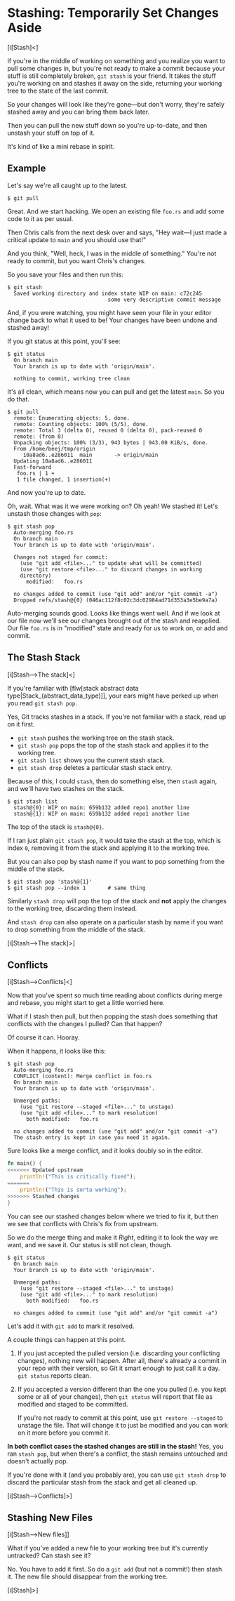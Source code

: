 # Stashing: Temporarily Set Changes Aside

[i[Stash]<]

If you're in the middle of working on something and you realize you want
to pull some changes in, but you're not ready to make a commit because
your stuff is still completely broken, `git stash` is your friend. It
takes the stuff you're working on and stashes it away on the side,
returning your working tree to the state of the last commit.

So your changes will look like they're gone—but don't worry, they're
safely stashed away and you can bring them back later.

Then you can pull the new stuff down so you're up-to-date, and then
unstash your stuff on top of it.

It's kind of like a mini rebase in spirit.

## Example

Let's say we're all caught up to the latest.

``` {.default}
$ git pull
```

Great. And we start hacking. We open an existing file `foo.rs` and add
some code to it as per usual.

Then Chris calls from the next desk over and says, "Hey wait—I just made
a critical update to `main` and you should use that!"

And you think, "Well, heck, I was in the middle of something." You're
not ready to commit, but you want Chris's changes.

So you save your files and then run this:

``` {.default}
$ git stash
  Saved working directory and index state WIP on main: c72c245
                                some very descriptive commit message
```

And, if you were watching, you might have seen your file in your editor
change back to what it used to be! Your changes have been undone and
stashed away!

If you git status at this point, you'll see:

``` {.default}
$ git status
  On branch main
  Your branch is up to date with 'origin/main'.

  nothing to commit, working tree clean
```

It's all clean, which means now you can pull and get the latest `main`.
So you do that.

``` {.default}
$ git pull
  remote: Enumerating objects: 5, done.
  remote: Counting objects: 100% (5/5), done.
  remote: Total 3 (delta 0), reused 0 (delta 0), pack-reused 0
  remote: (from 0)
  Unpacking objects: 100% (3/3), 943 bytes | 943.00 KiB/s, done.
  From /home/beej/tmp/origin
     10a8ad6..e286011  main       -> origin/main
  Updating 10a8ad6..e286011
  Fast-forward
   foo.rs | 1 +
   1 file changed, 1 insertion(+)
```

And now you're up to date.

Oh, wait. What was it we were working on? Oh yeah! We stashed it! Let's
unstash those changes with `pop`:

``` {.default}
$ git stash pop
  Auto-merging foo.rs
  On branch main
  Your branch is up to date with 'origin/main'.

  Changes not staged for commit:
    (use "git add <file>..." to update what will be committed)
    (use "git restore <file>..." to discard changes in working
    directory)
	  modified:   foo.rs

  no changes added to commit (use "git add" and/or "git commit -a")
  Dropped refs/stash@{0} (046ac112f8c02c3dc02984ad71d353a3e5be9a7a)
```

Auto-merging sounds good. Looks like things went well. And if we look at
our file now we'll see our changes brought out of the stash and
reapplied. Our file `foo.rs` is in "modified" state and ready for us to
work on, or add and commit.

## The Stash Stack

[i[Stash-->The stack]<]

If you're familiar with [flw[stack abstract data
type|Stack_(abstract_data_type)]], your ears might have perked up when
you read `git stash pop`.

Yes, Git tracks stashes in a stack. If you're not familiar with a stack,
read up on it first.

* `git stash` pushes the working tree on the stash stack.
* `git stash pop` pops the top of the stash stack and applies it to the
  working tree.
* `git stash list` shows you the current stash stack.
* `git stash drop` deletes a particular stash stack entry.

Because of this, I could `stash`, then do something else, then `stash`
again, and we'll have two stashes on the stack.

``` {.default}
$ git stash list
  stash@{0}: WIP on main: 659b132 added repo1 another line
  stash@{1}: WIP on main: 659b132 added repo1 another line
```

The top of the stack is `stash@{0}`.

If I ran just plain `git stash pop`, it would take the stash at the top,
which is index `0`, removing it from the stack and applying it to the
working tree.

But you can also pop by stash name if you want to pop something from the
middle of the stack.

``` {.default}
$ git stash pop 'stash@{1}'
$ git stash pop --index 1       # same thing
```

Similarly `stash drop` will pop the top of the stack and **not** apply
the changes to the working tree, discarding them instead.

And `stash drop` can also operate on a particular stash by name if you
want to drop something from the middle of the stack.

[i[Stash-->The stack]>]

## Conflicts

[i[Stash-->Conflicts]<]

Now that you've spent so much time reading about conflicts during merge
and rebase, you might start to get a little worried here.

What if I stash then pull, but then popping the stash does something
that conflicts with the changes I pulled? Can that happen?

Of course it can. Hooray.

When it happens, it looks like this:

``` {.default}
$ git stash pop
  Auto-merging foo.rs
  CONFLICT (content): Merge conflict in foo.rs
  On branch main
  Your branch is up to date with 'origin/main'.

  Unmerged paths:
    (use "git restore --staged <file>..." to unstage)
    (use "git add <file>..." to mark resolution)
	  both modified:   foo.rs

  no changes added to commit (use "git add" and/or "git commit -a")
  The stash entry is kept in case you need it again.
```

Sure looks like a merge conflict, and it looks doubly so in the editor.

``` {.rs .numberLines}
fn main() {
<<<<<<< Updated upstream
    println!("This is critically fixed");
=======
    println!("This is sorta working");
>>>>>>> Stashed changes
}
```

You can see our stashed changes below where we tried to fix it, but
then we see that conflicts with Chris's fix from upstream.

So we do the merge thing and make it *Right*, editing it to look the way
we want, and we save it. Our status is still not clean, though.

``` {.default}
$ git status
  On branch main
  Your branch is up to date with 'origin/main'.

  Unmerged paths:
    (use "git restore --staged <file>..." to unstage)
    (use "git add <file>..." to mark resolution)
	  both modified:   foo.rs

  no changes added to commit (use "git add" and/or "git commit -a")
```

Let's add it with `git add` to mark it resolved.

A couple things can happen at this point.

1. If you just accepted the pulled version (i.e. discarding your
   conflicting changes), nothing new will happen. After all, there's
   already a commit in your repo with their version, so Git it smart
   enough to just call it a day. `git status` reports clean.

2. If you accepted a version different than the one you pulled (i.e. you
   kept some or all of your changes), then `git status` will report that
   file as modified and staged to be committed.

   If you're not ready to commit at this point, use `git restore
   --staged` to unstage the file. That will change it to just be
   modified and you can work on it more before you commit it.

**In both conflict cases the stashed changes are still in the stash!**
Yes, you ran `stash pop`, but when there's a conflict, the stash remains
untouched and doesn't actually pop.

If you're done with it (and you probably are), you can use `git stash
drop` to discard the particular stash from the stack and get all cleaned
up.

[i[Stash-->Conflicts]>]

## Stashing New Files

[i[Stash-->New files]]

What if you've added a new file to your working tree but it's currently
untracked? Can stash see it?

No. You have to add it first. So do a `git add` (but not a commit!) then
stash it. The new file should disappear from the working tree.

[i[Stash]>]
